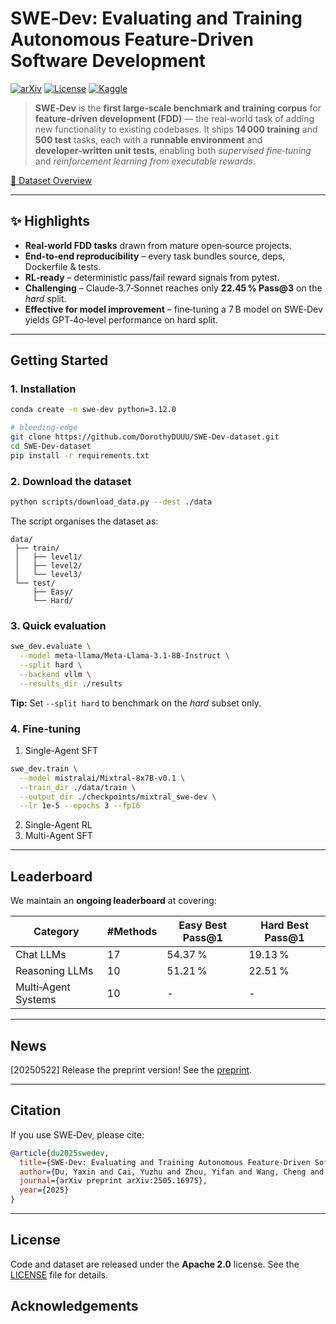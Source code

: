 # SWE‑Dev: Evaluating and Training Autonomous Feature‑Driven Software Development

[![arXiv](https://img.shields.io/badge/arXiv-2505.16975-b31b1b.svg)](https://arxiv.org/abs/2505.16975)
[![License](https://img.shields.io/badge/license-Apache%202.0-green.svg)](LICENSE)
[![Kaggle](https://img.shields.io/badge/Kaggle-dataset-blue.svg)](https://www.kaggle.com/datasets/dorothydu/fdd-bench)



> **SWE‑Dev** is the **first large‑scale benchmark and training corpus** for **feature‑driven development (FDD)** — the real‑world task of adding new functionality to existing codebases.
> It ships **14 000 training** and **500 test** tasks, each with a **runnable environment** and **developer‑written unit tests**, enabling both *supervised fine‑tuning* and *reinforcement learning from executable rewards*.

[📄 Dataset Overview](assets/overview.pdf)

---

## ✨ Highlights

* **Real‑world FDD tasks** drawn from mature open‑source projects.
* **End‑to‑end reproducibility** – every task bundles source, deps, Dockerfile & tests.
* **RL‑ready** – deterministic pass/fail reward signals from pytest.
* **Challenging** – Claude‑3.7‑Sonnet reaches only **22.45 % Pass\@3** on the *hard* split.
* **Effective for model improvement** – fine‑tuning a 7 B model on SWE‑Dev yields GPT‑4o‑level performance on hard split.

---

## Getting Started

### 1. Installation

```bash
conda create -n swe-dev python=3.12.0

# bleeding‑edge
git clone https://github.com/DorothyDUUU/SWE-Dev-dataset.git
cd SWE-Dev-dataset
pip install -r requirements.txt
```
### 2. Download the dataset

```bash
python scripts/download_data.py --dest ./data
```

The script organises the dataset as:

```
data/
 ├── train/
 │   ├── level1/
 │   ├── level2/
 │   └── level3/
 └── test/
     ├── Easy/
     └── Hard/
```

### 3. Quick evaluation

```bash
swe_dev.evaluate \
  --model meta-llama/Meta-Llama-3.1-8B-Instruct \
  --split hard \
  --backend vllm \
  --results_dir ./results
```

**Tip:** Set `--split hard` to benchmark on the *hard* subset only.

### 4. Fine‑tuning

1. Single-Agent SFT
```bash
swe_dev.train \
  --model mistralai/Mixtral-8x7B-v0.1 \
  --train_dir ./data/train \
  --output_dir ./checkpoints/mixtral_swe-dev \
  --lr 1e-5 --epochs 3 --fp16
```
2. Single-Agent RL
3. Multi-Agent SFT

---

## Leaderboard

We maintain an **ongoing leaderboard** at **<link coming soon>** covering:

| Category            | #Methods | Easy Best Pass\@1 | Hard Best Pass\@1 |
| ------------------- | -------- | ----------------- | ----------------- |
| Chat LLMs           | 17       | 54.37 %           | 19.13 %           |
| Reasoning LLMs      | 10       | 51.21 %           | 22.51 %           |
| Multi‑Agent Systems | 10       | -                 | -                 |

---

## News
[20250522] Release the preprint version! See the [preprint](https://www.arxiv.org/pdf/2505.16975).

---

## Citation

If you use SWE‑Dev, please cite:

```bibtex
@article{du2025swedev,
  title={SWE-Dev: Evaluating and Training Autonomous Feature-Driven Software Development},
  author={Du, Yaxin and Cai, Yuzhu and Zhou, Yifan and Wang, Cheng and Qian, Yu and Pang, Xianghe and Liu, Qian and Hu, Yue and Chen, Siheng},
  journal={arXiv preprint arXiv:2505.16975},
  year={2025}
}
```

---
## License

Code and dataset are released under the **Apache 2.0** license.
See the [LICENSE](LICENSE) file for details.

## Acknowledgements

